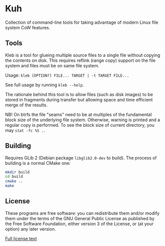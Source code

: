 # Kuh

Collection of command-line tools for taking advantage of modern Linux
file system CoW features.

## Tools

Kleb is a tool for glueing multiple source files to a single file
without copying the contents on disk. This requires reflink (range
copy) support on the file system and files must be on same file
system.

Usage: `kleb [OPTION?] FILE... TARGET | -t TARGET FILE...`

See full usage by running `kleb --help`.

The rationale behind this tool is to allow files (such as disk images)
to be stored in fragments during transfer but allowing space and time
efficient merge of the results.

NB! On btrfs the file "seams" need to be at multiples of the
fundamental block size of the underlying file system. Otherwise,
warning is printed and a regular copy is performed. To see the block
size of current directory, you may `stat -fc %S .`.

## Building

Requires GLib 2 (Debian package `libglib2.0-dev` to build). The process of building is a normal CMake one:

```sh
mkdir build
cd build
cmake ..
make
```

## License

These programs are free software: you can redistribute them and/or modify
them under the terms of the GNU General Public License as published by
the Free Software Foundation, either version 3 of the License, or
(at your option) any later version.

[Full license text](LICENSE)
